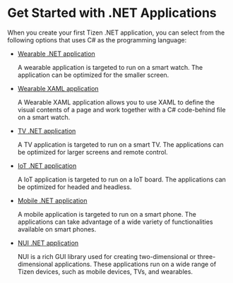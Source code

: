 # Get Started with .NET Applications

When you create your first Tizen .NET application, you can select from the following options that uses C# as the programming language:

-   [Wearable .NET application](wearable/first-app.md)

    A wearable application is targeted to run on a smart watch. The application can be optimized for the smaller screen.

-   [Wearable XAML application](wearable/first-xaml-app.md)

    A Wearable XAML application allows you to use XAML to define the visual contents of a page and work together with a C# code-behind file on a smart watch.

-   [TV .NET application](tv/first-app.md)

    A TV application is targeted to run on a smart TV. The applications can be optimized for larger screens and remote control.
    
-   [IoT .NET application](iot/first-app.md)

    A IoT application is targeted to run on a IoT board. The applications can be optimized for headed and headless.

-   [Mobile .NET application](mobile/first-app.md)

    A mobile application is targeted to run on a smart phone. The applications can take advantage of a wide variety of functionalities available on smart phones.

-   [NUI .NET application](nui/quickstart.md)

    NUI is a rich GUI library used for creating two-dimensional or three-dimensional applications.
    These applications run on a wide range of Tizen devices, such as mobile devices, TVs, and wearables.






